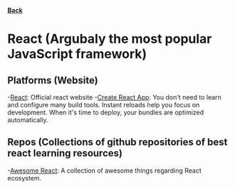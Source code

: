 **[Back](/README.md/)**

# React (Argubaly the most popular JavaScript framework)

## Platforms (Website)
-[React](https://reactjs.org/): Official react website
-[Create React App](https://create-react-app.dev/): You don't need to learn and configure many build tools. Instant reloads help you focus on development. When it's time to deploy, your bundles are optimized automatically.

## Repos (Collections of github repositories of best react learning resources)
-[Awesome React](https://github.com/enaqx/awesome-react): A collection of awesome things regarding React ecosystem.